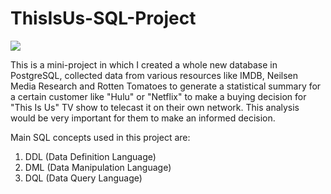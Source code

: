 # ThisIsUs-SQL-Project
![](images/images/This_is_us_pic.jpg.PNG)

This is a mini-project in which I created a whole new database in PostgreSQL, collected data from various resources like IMDB, Neilsen Media Research and Rotten Tomatoes to generate a statistical summary for a certain customer like "Hulu" or "Netflix" to make a buying decision for "This Is Us" TV show to telecast it on their own network. This analysis would be very important for them to make an informed decision.

Main SQL concepts used in this project are:

1. DDL (Data Definition Language)
2. DML (Data Manipulation Language)
3. DQL (Data Query Language)

